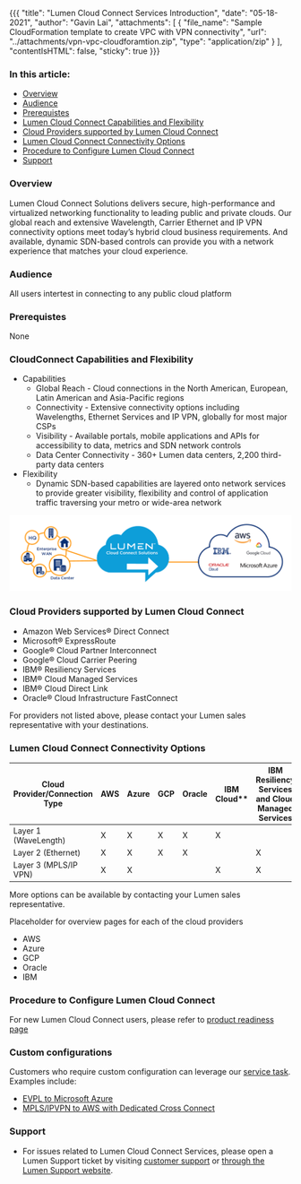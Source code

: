{{{
  "title": "Lumen Cloud Connect Services Introduction",
  "date": "05-18-2021",
  "author": "Gavin Lai",
  "attachments": [
  {
    "file_name": "Sample CloudFormation template to create VPC with VPN connectivity",
    "url": "../attachments/vpn-vpc-cloudforamtion.zip",
    "type": "application/zip"
  }
  ],
  "contentIsHTML": false,
  "sticky": true
}}}

### In this article:

* [Overview](#overview)
* [Audience](#audience)
* [Prerequistes](#prerequistes)
* [Lumen Cloud Connect Capabilities and Flexibility](#lumen-cloudconnect-capabilities-flexibility)
* [Cloud Providers supported by Lumen Cloud Connect](#cloud-providers-supported-by-lumne-cloud-cloudconnect)
* [Lumen Cloud Connect Connectivity Options](#lumen-cloud-connect-connectivity-options)
* [Procedure to Configure Lumen Cloud Connect](#procedure-to-configure-lumen-cloud-connect)
* [Support](#support)

### Overview
Lumen Cloud Connect Solutions delivers secure, high-performance and virtualized networking functionality to leading public and private clouds. Our global reach and extensive Wavelength, Carrier Ethernet and IP VPN connectivity options meet today’s hybrid cloud business requirements. And available, dynamic SDN-based controls can provide you with a network experience that matches your cloud experience.

### Audience

All users intertest in connecting to any public cloud platform

### Prerequistes

None

### CloudConnect Capabilities and Flexibility
* Capabilities
  * Global Reach - Cloud connections in the North American, European, Latin American and Asia-Pacific regions
  * Connectivity - Extensive connectivity options including Wavelengths, Ethernet Services and IP VPN, globally for most major CSPs
  * Visibility - Available portals, mobile applications and APIs for accessibility to data, metrics and SDN network controls
  * Data Center Connectivity - 360+ Lumen data centers, 2,200 third-party data centers
* Flexibility
  * Dynamic SDN-based capabilities are layered onto network services to provide greater visibility, flexibility and control of application traffic traversing your metro or wide-area network

![lumen-cloud-coneect](../../images/network/cloudconnect/cloud-connect.png)

### Cloud Providers supported by Lumen Cloud Connect

* Amazon Web Services® Direct Connect
* Microsoft® ExpressRoute
* Google® Cloud Partner Interconnect
* Google® Cloud Carrier Peering
* IBM® Resiliency Services
* IBM® Cloud Managed Services
* IBM® Cloud Direct Link
* Oracle® Cloud Infrastructure FastConnect

For providers not listed above, please contact your Lumen sales representative with your destinations.

### Lumen Cloud Connect Connectivity Options
**Cloud Provider/Connection Type**|**AWS**|**Azure**|**GCP**|**Oracle**|IBM Cloud**|**IBM Resiliency Services and Cloud Managed Services**
-------------|-------------|-------------|-------------|-------------|-------------|-------------
Layer 1 (WaveLength)|X|X|X|X|X|
Layer 2 (Ethernet)|X|X|X|X| |X
Layer 3 (MPLS/IP VPN)|X|X| | |X|X

More options can be available by contacting your Lumen sales representative.

Placeholder for overview pages for each of the cloud providers
* AWS
* Azure
* GCP
* Oracle
* IBM

### Procedure to Configure Lumen Cloud Connect

For new Lumen Cloud Connect users, please refer to [product readiness page](())

### Custom configurations
Customers who require custom configuration can leverage our [service task](//www.lumen.com/help/en-us/readiness/products.html). Examples include:
* [EVPL to Microsoft Azure](//www.lumen.com/content/dam/lumen/help/readiness/evpl-to-microsoft-azure.pdf)
* [MPLS/IPVPN to AWS with Dedicated Cross Connect](//www.lumen.com/content/dam/lumen/help/readiness/mpls-ipvpn-to-aws-with-dedicated-cross-connect.pdf)

### Support

* For issues related to Lumen Cloud Connect Services, please open a Lumen Support ticket by visiting [customer support](//www.lumen.com/en-us/contact-us-support.html) or [through the Lumen Support website](//www.lumen.com/help/en-us/home.html).
